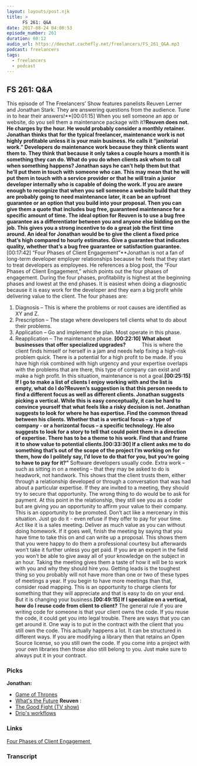 ```yaml
---
layout: layouts/post.njk
title: >
      FS 261: Q&A
date: 2017-08-24 04:00:53
episode_number: 261
duration: 60:12
audio_url: https://devchat.cachefly.net/freelancers/FS_261_Q&A.mp3
podcast: freelancers
tags: 
  - freelancers
  - podcast
---
```


## FS 261: Q&A
This episode of The Freelancers’ Show features panelists Reuven Lerner and Jonathan Stark. They are answering questions from the audience. Tune in to hear their answers!**[00:01:15] When you sell someone an app or website, do you sell them a maintenance package with it?**Reuven does not. He charges by the hour. He would probably consider a monthly retainer. Jonathan thinks that for the typical freelancer, maintenance work is not highly profitable unless it is your main business. He calls it “janitorial work.” Developers do maintenance work because they think clients want them to. They think that because it only takes a couple hours a month it is something they can do. What do you do when clients ask whom to call when something happens? Jonathan says he can’t help them but that he’ll put them in touch with someone who can. This may mean that he will put them in touch with a service provider or that he will train a junior developer internally who is capable of doing the work. If you are aware enough to recognize that when you sell someone a website build that they are probably going to need maintenance later, it can be an upfront guarantee or an option that you build into your proposal. Then you can give them a quote that includes bug free, guaranteed maintenance for a specific amount of time. The ideal option for Reuven is to use a bug free guarantee as a differentiator between you and anyone else bidding on the job. This gives you a strong incentive to do a great job the first time around. An ideal for Jonathan would be to give the client a fixed price that’s high compared to hourly estimates. Give a guarantee that indicates quality, whether that’s a bug free guarantee or satisfaction guarantee.**[00:17:42] “Four Phases of Client Engagement”**Jonathan is not a fan of long-term developer employer relationships because he feels that they start to treat developers as employees. He references a blog post, the “Four Phases of Client Engagement,” which points out the four phases of engagement. During the four phases, profitability is highest at the beginning phases and lowest at the end phases. It is easiest when doing a diagnostic because it is easy work for the developer and they earn a big profit while delivering value to the client. The four phases are:
1. Diagnosis – This is where the problems or root causes are identified as XY and Z.
2. Prescription – The stage where developers tell clients what to do about their problems.
3. Application – Go and implement the plan. Most operate in this phase.
4. Reapplication – The maintenance phase.
**[00:22:10] What about businesses that offer specialized upgrades? &nbsp;&nbsp;&nbsp;&nbsp;&nbsp;&nbsp;&nbsp;&nbsp;&nbsp;&nbsp;&nbsp;** This is where the client finds himself or herself in a jam and needs help fixing a high-risk problem quick. There is a potential for a high profit to be made. If you have high risk combined with high urgency and your expertise overlaps with the problems that are there, this type of company can exist and make a high profit. In this situation, maintenance is not a goal.**[00:25:15] If I go to make a list of clients I enjoy working with and the list is empty, what do I do?**Reuven’s suggestion is that this person needs to find a different focus as well as different clients. Jonathan suggests picking a vertical. While this is easy conceptually, it can be hard to convince yourself that what feels like a risky decision is not. Jonathan suggests to look for where he has expertise. Find the common thread between his clients. Whether that is a vertical focus – a type of company - or a horizontal focus – a specific technology. He also suggests to look for a story to tell that could point them in a direction of expertise. There has to be a theme to his work. Find that and frame it to show value to potential clients.**[00:33:30] If a client asks me to do something that’s out of the scope of the project I’m working on for them, how do I politely say, I’d love to do that for you, but you’re going to have to pay for it?”** Software developers usually code. Extra work – such as sitting in on a meeting – that they may be asked to do is headwork, not handwork. This shows that the client trusts them, either through a relationship developed or through a conversation that was had about a particular expertise. If they are invited to a meeting, they should try to secure that opportunity. The wrong thing to do would be to ask for payment. At this point in the relationship, they still see you as a coder but are giving you an opportunity to affirm your value to their company. This is an opportunity to be promoted. Don’t act like a mercenary in this situation. Just go do it - even refuse if they offer to pay for your time. Act like it is a sales meeting. Deliver as much value as you can without doing homework. If it goes well, finish the meeting by saying that you have time to take this on and can write up a proposal. This shows them that you were happy to do them a professional courtesy but afterwards won’t take it further unless you get paid. If you are an expert in the field you won’t be able to give away all of your knowledge on the subject in an hour. Taking the meeting gives them a taste of how it will be to work with you and why they should hire you. Getting leads is the toughest thing so you probably will not have more than one or two of these types of meetings a year. If you begin to have more meetings than that, consider road mapping. This is an opportunity to charge clients for something that they will appreciate and that is easy to do on your end. But it is changing your business.**[00:49:15] If I specialize on a vertical, how do I reuse code from client to client?** The general rule if you are writing code for someone is that your client owns the code. If you reuse the code, it could get you into legal trouble. There are ways that you can get around it. One way is to put in the contract with the client that you still own the code. This actually happens a lot. It can be structured in different ways. If you are modifying a library then that retains an Open Source license, so you still own the code. If you come into a project with your own libraries then those also still belong to you. Just make sure to always put it in your contract.
### **Picks**
 **Jonathan:**
- [Game of Thrones](https://www.theverge.com/2017/7/17/15979110/game-of-thrones-season-7-episode-1-dragonstone-recap-fantasy-league)
- [What's the Future](https://www.aspenideas.org/session/wtf-what%E2%80%99s-future)
**Reuven** :
- [The Good Fight (TV show)](http://www.cbs.com/shows/the-good-fight/)
- [Drip's workflows](https://www.drip.co/workflows)

### **Links**
[Four Phases of Client Engagement&nbsp;](https://www.workamapro.com/2008/10/10/blair-enns-win-without-pitching/)

### Transcript


